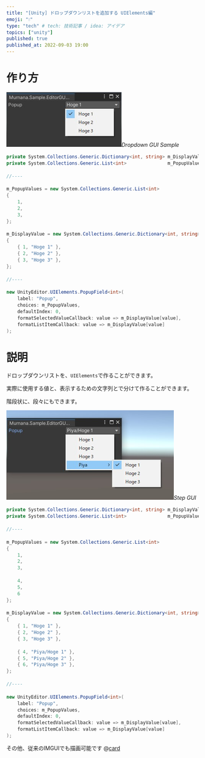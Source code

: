 ```yaml
---
title: "[Unity] ドロップダウンリストを追加する UIElements編"
emoji: "💧"
type: "tech" # tech: 技術記事 / idea: アイデア
topics: ["unity"]
published: true
published_at: 2022-09-03 19:00
---
```


# 作り方

![Dropdown GUI Sample](/images/articles/unity-editor-uielements-popup/drop-down.jpg)*Dropdown GUI Sample*


```csharp
private System.Collections.Generic.Dictionary<int, string> m_DisplayValue;
private System.Collections.Generic.List<int>               m_PopupValues;

//----

m_PopupValues = new System.Collections.Generic.List<int>
{
    1,
    2,
    3,
};

m_DisplayValue = new System.Collections.Generic.Dictionary<int, string>
{
    { 1, "Hoge 1" },
    { 2, "Hoge 2" },
    { 3, "Hoge 3" },
};

//----

new UnityEditor.UIElements.PopupField<int>(
    label: "Popup",
    choices: m_PopupValues,
    defaultIndex: 0,
    formatSelectedValueCallback: value => m_DisplayValue[value],
    formatListItemCallback: value => m_DisplayValue[value]
);
```

# 説明

ドロップダウンリストを、`UIElements`で作ることができます。

実際に使用する値と、表示するための文字列とで分けて作ることができます。

階段状に、段々にもできます。

![Step GUI](/images/articles/unity-editor-uielements-popup/drop-down-steps.jpg)*Step GUI*


```csharp
private System.Collections.Generic.Dictionary<int, string> m_DisplayValue;
private System.Collections.Generic.List<int>               m_PopupValues;

//----

m_PopupValues = new System.Collections.Generic.List<int>
{
    1,
    2,
    3,

    4,
    5,
    6
};

m_DisplayValue = new System.Collections.Generic.Dictionary<int, string>
{
    { 1, "Hoge 1" },
    { 2, "Hoge 2" },
    { 3, "Hoge 3" },

    { 4, "Piya/Hoge 1" },
    { 5, "Piya/Hoge 2" },
    { 6, "Piya/Hoge 3" },
};

//----

new UnityEditor.UIElements.PopupField<int>(
    label: "Popup",
    choices: m_PopupValues,
    defaultIndex: 0,
    formatSelectedValueCallback: value => m_DisplayValue[value],
    formatListItemCallback: value => m_DisplayValue[value]
);
```

その他、従来のIMGUIでも描画可能です
@[card](https://zenn.dev/murnana/articles/unity-editor-imgui-popup)
